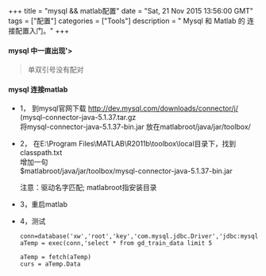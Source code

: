+++ 
title = "mysql && matlab配置" 
date = "Sat, 21 Nov 2015 13:56:00 GMT" 
tags = ["配置"] 
categories = ["Tools"]
description = " Mysql 和 Matlab 的 连接配置入门。" 
+++ 


#### mysql 中一直出现'&gt;

>单双引号没有配对
	
#### mysql 连接matlab
- 1， 到mysql官网下载 http://dev.mysql.com/downloads/connector/j/<br />(mysql-connector-java-5.1.37.tar.gz<br />将mysql-connector-java-5.1.37-bin.jar  放在matlabroot/java/jar/toolbox/
- 2， 在E:\Program Files\MATLAB\R2011b\toolbox\local目录下，找到classpath.txt<br />增加一句<br />$matlabroot/java/jar/toolbox/mysql-connector-java-5.1.37-bin.jar
	
	注意：驱动名字匹配; matlabroot指安装目录
- 3，重启matlab
- 4，测试</p>

	```	
	conn=database('xw','root','key','com.mysql.jdbc.Driver','jdbc:mysql://localhost:3306/xw')
	aTemp = exec(conn,'select * from gd_train_data limit 5
	
	aTemp = fetch(aTemp)
	curs = aTemp.Data
	
	```


